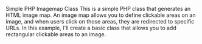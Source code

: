 Simple PHP Imagemap Class
This is a simple PHP class that generates an HTML image map. An image map allows you to define clickable areas on an image, and when users click on those areas, they are redirected to specific URLs. In this example, I'll create a basic class that allows you to add rectangular clickable areas to an image.